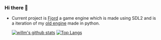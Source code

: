 ### Hi there 👋

- Current project is <a href="https://github.com/shykeiichi/Fjord/">Fjord</a> a game engine which is made using SDL2 and is a iteration of my <a href="https://github.com/shykeiichi/Game-Engine/">old engine</a> made in python.


  [![willm's github stats](https://github-readme-stats.vercel.app/api?username=shykeiichi&show_icons=true&theme=tokyonight)](https://github.com/anuraghazra/github-readme-stats)
  [![Top Langs](https://github-readme-stats.vercel.app/api/top-langs/?username=shykeiichi&layout=compact&show_icons=true&theme=tokyonight)](https://github.com/anuraghazra/github-readme-stats)

